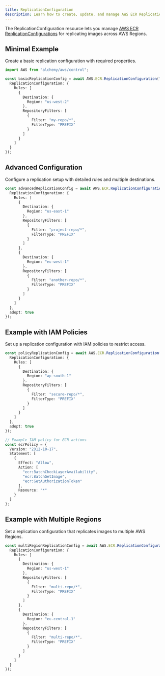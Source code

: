 ```yaml
---
title: ReplicationConfiguration
description: Learn how to create, update, and manage AWS ECR ReplicationConfigurations using Alchemy Cloud Control.
---
```



The ReplicationConfiguration resource lets you manage [AWS ECR ReplicationConfigurations](https://docs.aws.amazon.com/ecr/latest/userguide/) for replicating images across AWS Regions.

## Minimal Example

Create a basic replication configuration with required properties.

```ts
import AWS from "alchemy/aws/control";

const basicReplicationConfig = await AWS.ECR.ReplicationConfiguration("basicReplicationConfig", {
  ReplicationConfiguration: {
    Rules: [
      {
        Destination: {
          Region: "us-west-2"
        },
        RepositoryFilters: [
          {
            Filter: "my-repo/*",
            FilterType: "PREFIX"
          }
        ]
      }
    ]
  }
});
```

## Advanced Configuration

Configure a replication setup with detailed rules and multiple destinations.

```ts
const advancedReplicationConfig = await AWS.ECR.ReplicationConfiguration("advancedReplicationConfig", {
  ReplicationConfiguration: {
    Rules: [
      {
        Destination: {
          Region: "us-east-1"
        },
        RepositoryFilters: [
          {
            Filter: "project-repo/*",
            FilterType: "PREFIX"
          }
        ]
      },
      {
        Destination: {
          Region: "eu-west-1"
        },
        RepositoryFilters: [
          {
            Filter: "another-repo/*",
            FilterType: "PREFIX"
          }
        ]
      }
    ]
  },
  adopt: true
});
```

## Example with IAM Policies

Set up a replication configuration with IAM policies to restrict access.

```ts
const policyReplicationConfig = await AWS.ECR.ReplicationConfiguration("policyReplicationConfig", {
  ReplicationConfiguration: {
    Rules: [
      {
        Destination: {
          Region: "ap-south-1"
        },
        RepositoryFilters: [
          {
            Filter: "secure-repo/*",
            FilterType: "PREFIX"
          }
        ]
      }
    ]
  },
  adopt: true
});

// Example IAM policy for ECR actions
const ecrPolicy = {
  Version: "2012-10-17",
  Statement: [
    {
      Effect: "Allow",
      Action: [
        "ecr:BatchCheckLayerAvailability",
        "ecr:BatchGetImage",
        "ecr:GetAuthorizationToken"
      ],
      Resource: "*"
    }
  ]
};
```

## Example with Multiple Regions

Set a replication configuration that replicates images to multiple AWS Regions.

```ts
const multiRegionReplicationConfig = await AWS.ECR.ReplicationConfiguration("multiRegionReplicationConfig", {
  ReplicationConfiguration: {
    Rules: [
      {
        Destination: {
          Region: "us-west-1"
        },
        RepositoryFilters: [
          {
            Filter: "multi-repo/*",
            FilterType: "PREFIX"
          }
        ]
      },
      {
        Destination: {
          Region: "eu-central-1"
        },
        RepositoryFilters: [
          {
            Filter: "multi-repo/*",
            FilterType: "PREFIX"
          }
        ]
      }
    ]
  }
});
```
